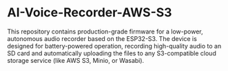 # AI-Voice-Recorder-AWS-S3
This repository contains production-grade firmware for a low-power, autonomous audio recorder based on the ESP32-S3. The device is designed for battery-powered operation, recording high-quality audio to an SD card and automatically uploading the files to any S3-compatible cloud storage service (like AWS S3, Minio, or Wasabi). 
